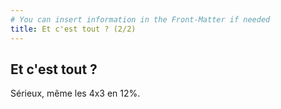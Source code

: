 ```yaml
---
# You can insert information in the Front-Matter if needed
title: Et c'est tout ? (2/2)
---
```


## Et c'est tout ?

Sérieux, même les 4x3 en 12%.
